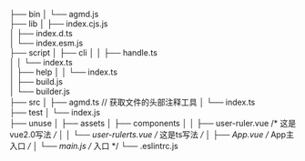 ├── bin
│ └── agmd.js            
├── lib
│ ├── index.cjs.js            
│ ├── index.d.ts            
│ └── index.esm.js            
├── script
│ ├── cli
│ │ ├── handle.ts            
│ │ └── index.ts            
│ ├── help
│ │ └── index.ts            
│ ├── build.js            
│ └── builder.js            
├── src
│ ├── agmd.ts            // 获取文件的头部注释工具
│ └── index.ts            
├── test
│ └── index.js            
├── unuse
│ ├── assets
│ ├── components
│ │ ├── user-ruler.vue            /* 这是vue2.0写法 */
│ │ └── user-rulerts.vue            /* 这是ts写法 */
│ ├── App.vue            /* App主入口 */
│ └── main.js            /* 入口 */
└── .eslintrc.js            
